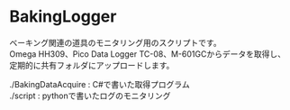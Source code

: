 # BakingLogger
ベーキング関連の道具のモニタリング用のスクリプトです。  
Omega HH309、Pico Data Logger TC-08、M-601GCからデータを取得し、定期的に共有フォルダにアップロードします。

./BakingDataAcquire : C#で書いた取得プログラム  
./script : pythonで書いたログのモニタリング
